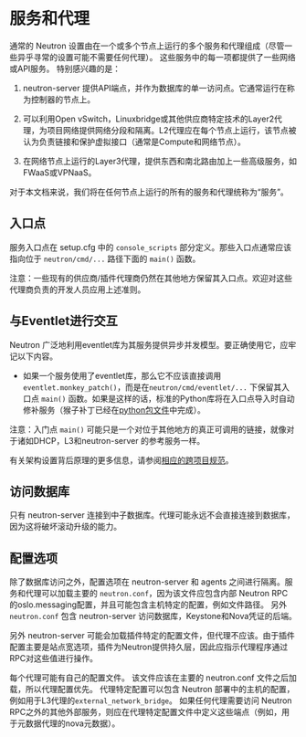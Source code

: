 # 服务和代理

通常的 Neutron 设置由在一个或多个节点上运行的多个服务和代理组成（尽管一些异乎寻常的设置可能不需要任何代理）。 这些服务中的每一项都提供了一些网络或API服务。 特别感兴趣的是：

1. neutron-server 提供API端点，并作为数据库的单一访问点。它通常运行在称为控制器的节点上。

2. 可以利用Open vSwitch，Linuxbridge或其他供应商特定技术的Layer2代理，为项目网络提供网络分段和隔离。L2代理应在每个节点上运行，该节点被认为负责链接和保护虚拟接口（通常是Compute和网络节点）。

3. 在网络节点上运行的Layer3代理，提供东西和南北路由加上一些高级服务，如FWaaS或VPNaaS。

对于本文档来说，我们将在任何节点上运行的所有的服务和代理统称为“服务”。

## 入口点

服务入口点在 setup.cfg 中的 `console_scripts` 部分定义。那些入口点通常应该指向位于 `neutron/cmd/...` 路径下面的 `main()` 函数。

注意：一些现有的供应商/插件代理商仍然在其他地方保留其入口点。欢迎对这些代理商负责的开发人员应用上述准则。

## 与Eventlet进行交互

Neutron 广泛地利用eventlet库为其服务提供异步并发模型。要正确使用它，应牢记以下内容。

* 如果一个服务使用了eventlet库，那么它不应该直接调用`eventlet.monkey_patch()`，而是在`neutron/cmd/eventlet/...` 下保留其入口点 `main()` 函数。如果是这样的话，标准的Python库将在入口点导入时自动修补服务（猴子补丁已经在[python包文件](http://git.openstack.org/cgit/openstack/neutron/tree/neutron/cmd/eventlet/__init__.py)中完成）。

注意：入门点 `main()` 可能只是一个对位于其他地方的真正可调用的链接，就像对于诸如DHCP，L3和neutron-server 的参考服务一样。

有关架构设置背后原理的更多信息，请参阅[相应的跨项目规范](https://review.openstack.org/154642)。

## 访问数据库

只有 neutron-server 连接到中子数据库。代理可能永远不会直接连接到数据库，因为这将破坏滚动升级的能力。

## 配置选项

除了数据库访问之外，配置选项在 neutron-server 和 agents 之间进行隔离。服务和代理可以加载主要的 `neutron.conf`，因为该文件应包含内部 Neutron RPC 的oslo.messaging配置，并且可能包含主机特定的配置，例如文件路径。 另外 `neutron.conf` 包含  neutron-server 访问数据库，Keystone和Nova凭证的后端。

另外 neutron-server 可能会加载插件特定的配置文件，但代理不应该。由于插件配置主要是站点宽选项，插件为Neutron提供持久层，因此应指示代理程序通过RPC对这些值进行操作。

每个代理可能有自己的配置文件。 该文件应该在主要的 neutron.conf 文件之后加载，所以代理配置优先。 代理特定配置可以包含 Neutron 部署中的主机的配置，例如用于L3代理的`external_network_bridge`。 如果任何代理需要访问 Neutron RPC之外的其他外部服务，则应在代理特定配置文件中定义这些端点（例如，用于元数据代理的nova元数据）。